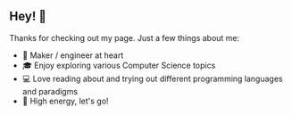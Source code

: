 ## Hey! :wave:

Thanks for checking out my page. Just a few things about me:

- :microscope: Maker / engineer at heart
- :mortar_board: Enjoy exploring various Computer Science topics
- :computer: Love reading about and trying out different programming languages and paradigms
- :battery: High energy, let's go! 
